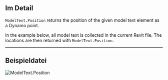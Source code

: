 ## Im Detail
`ModelText.Position` returns the position of the given model text element as a Dynamo point.

In the example below, all model text is collected in the current Revit file. The locations are then returned with `ModelText.Position`.
___
## Beispieldatei

![ModelText.Position](./Revit.Elements.ModelText.Position_img.jpg)
